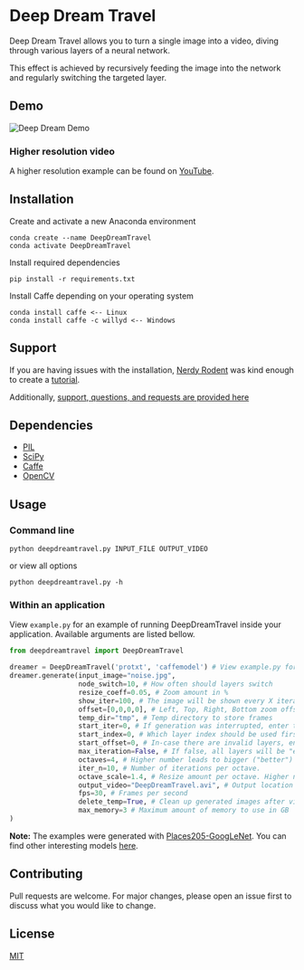 # Deep Dream Travel

Deep Dream Travel allows you to turn a single image into a video, diving through various layers of a neural network.

This effect is achieved by recursively feeding the image into the network and regularly switching the targeted layer.

## Demo

![Deep Dream Demo](https://drive.google.com/uc?export=view&id=1sHDkmz13IQlp-M2KxSlwI6htXaL04wnH)

### Higher resolution video
A higher resolution example can be found on [YouTube](https://www.youtube.com/watch?v=VjcBpVmRm9Y).

## Installation
Create and activate a new Anaconda environment
```
conda create --name DeepDreamTravel
conda activate DeepDreamTravel
```
Install required dependencies
```
pip install -r requirements.txt
```
Install Caffe depending on your operating system
```
conda install caffe <-- Linux
conda install caffe -c willyd <-- Windows
```

## Support
If you are having issues with the installation, [Nerdy Rodent](https://www.youtube.com/channel/UC4-5v-f-xKnbi1yaAuRSi_w) was kind enough to create a [tutorial](https://www.youtube.com/watch?v=f1HLevIo0Z8).

Additionally, [support, questions, and requests are provided here](https://hackcommunity.net/t/trippy-videos-with-deep-dream-travel)
## Dependencies

* [PIL](https://pillow.readthedocs.io/en/stable/)
* [SciPy](https://pypi.org/project/scipy/)
* [Caffe](https://caffe.berkeleyvision.org/)
* [OpenCV](https://pypi.org/project/opencv-python/)

## Usage
### Command line
```
python deepdreamtravel.py INPUT_FILE OUTPUT_VIDEO
```
or view all options
```
python deepdreamtravel.py -h
```

### Within an application
View `example.py` for an example of running DeepDreamTravel inside your application.
Available arguments are listed bellow.
```python
from deepdreamtravel import DeepDreamTravel

dreamer = DeepDreamTravel('protxt', 'caffemodel') # View example.py for an example
dreamer.generate(input_image="noise.jpg",
                 node_switch=10, # How often should layers switch
                 resize_coeff=0.05, # Zoom amount in %
                 show_iter=100, # The image will be shown every X iterations
                 offset=[0,0,0,0], # Left, Top, Right, Bottom zoom offset
                 temp_dir="tmp", # Temp directory to store frames
                 start_iter=0, # If generation was interrupted, enter the next iteration here
                 start_index=0, # Which layer index should be used first. Also used when interruption occured
                 start_offset=0, # In-case there are invalid layers, enter the offset given by terminal output when interruption happened.
                 max_iteration=False, # If false, all layers will be "explored". Else set maximum number of iterations
                 octaves=4, # Higher number leads to bigger ("better") visuals. Takes significantly more time to generate! Lower number in-case of errors with small images.
                 iter_n=10, # Number of iterations per octave.
                 octave_scale=1.4, # Resize amount per octave. Higher number leads to higher dream states.
                 output_video="DeepDreamTravel.avi", # Output location and name. Don't forget to end with .avi!
                 fps=30, # Frames per second
                 delete_temp=True, # Clean up generated images after video was generated?
                 max_memory=3 # Maximum amount of memory to use in GB
)
```
**Note:** The examples were generated with [Places205-GoogLeNet](http://places.csail.mit.edu/downloadCNN.html). You can find other interesting models [here](https://github.com/BVLC/caffe/wiki/Model-Zoo).

## Contributing
Pull requests are welcome. For major changes, please open an issue first to discuss what you would like to change.

## License
[MIT](https://choosealicense.com/licenses/mit/)
